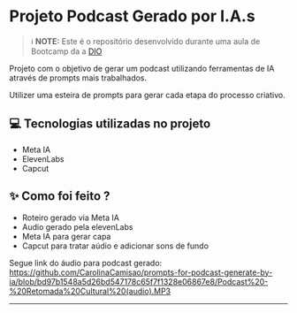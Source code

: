# Projeto Podcast Gerado por I.A.s


 > ℹ️ **NOTE:** Este é o repositório desenvolvido durante uma aula de Bootcamp da a [DIO](https://dio.me)

Projeto com o objetivo de gerar um podcast utilizando ferramentas de IA através de prompts mais trabalhados.

Utilizer uma esteira de prompts para gerar cada etapa do processo criativo.

## 💻 Tecnologias utilizadas no projeto

- Meta IA
- ElevenLabs
- Capcut

## ✨ Como foi feito ?

- Roteiro gerado via Meta IA
- Audio gerado pela elevenLabs
- Meta IA para gerar capa
- Capcut para tratar aúdio e adicionar sons de fundo

Segue link do áudio para podcast gerado: https://github.com/CarolinaCamisao/prompts-for-podcast-generate-by-ia/blob/bd97b1548a5d26bd547178c65f7f1328e06867e8/Podcast%20-%20Retomada%20Cultural%20(audio).MP3 

---
